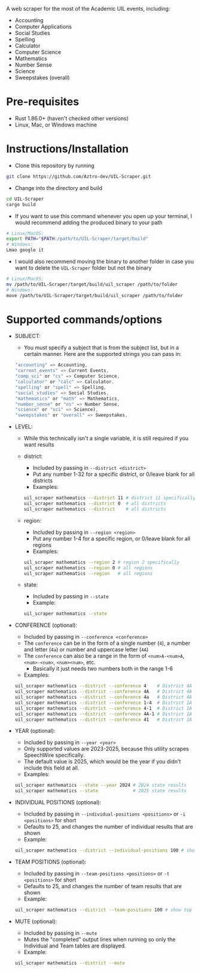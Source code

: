 A web scraper for the most of the Academic UIL events, including:

- Accounting
- Computer Applications
- Social Studies
- Spelling
- Calculator
- Computer Science
- Mathematics
- Number Sense
- Science
- Sweepstakes (overall)

# Pre-requisites

- Rust 1.86.0+ (haven't checked other versions)
- Linux, Mac, or Windows machine

# Instructions/Installation

- Clone this repository by running

```sh
git clone https://github.com/Aztro-dev/UIL-Scraper.git
```

- Change into the directory and build

```sh
cd UIL-Scraper
cargo build
```

- If you want to use this command whenever you open up your terminal, I would recommend adding the produced binary to your path

```sh
# Linux/MacOS:
export PATH="$PATH:/path/to/UIL-Scraper/target/build"
# Windows:
Lmao google it
```

- I would also recommend moving the binary to another folder in case you want to delete the `UIL-Scraper` folder but not the binary

```sh
# Linux/MacOS:
mv /path/to/UIL-Scraper/target/build/uil_scraper /path/to/folder
# Windows:
move /path/to/UIL-Scraper/target/build/uil_scraper /path/to/folder
```

# Supported commands/options

- SUBJECT:

  - You must specify a subject that is from the subject list, but in a certain manner. Here are the supported strings you can pass in:

  ```rust
  "accounting" => Accounting,
  "current_events" => Current Events,
  "comp_sci" or "cs" => Computer Science,
  "calculator" or "calc" => Calculator,
  "spelling" or "spell" => Spelling,
  "social_studies" => Social Studies,
  "mathematics" or "math" => Mathematics,
  "number_sense" or "ns" => Number Sense,
  "science" or "sci" => Science),
  "sweepstakes" or "overall" => Sweepstakes,
  ```

- LEVEL:

  - While this technically isn't a single variable, it is still required if you want results

  - district:

    - Included by passing in `--district <district>`
    - Put any number 1-32 for a specific district, or 0/leave blank for all districts
    - Examples:

    ```sh
    uil_scraper mathematics --district 11 # district 11 specifically
    uil_scraper mathematics --district 0  # all districts
    uil_scraper mathematics --district    # all districts
    ```

  - region:

    - Included by passing in `--region <region>`
    - Put any number 1-4 for a specific region, or 0/leave blank for all regions
    - Examples:

    ```sh
    uil_scraper mathematics --region 2 # region 2 specifically
    uil_scraper mathematics --region 0 # all regions
    uil_scraper mathematics --region   # all regions 
    ```

  - state:

    - Included by passing in `--state`
    - Example:

    ```sh
    uil_scraper mathematics --state
    ```

- CONFERENCE (optional):

  - Included by passing in `--conference <conference>`
  - The `conference` can be in the form of a single number (`4`), a number and letter (`4a`) or number and uppercase letter (`4A`)
  - The `conference` can also be a range in the form of `<num>A-<num>A`, `<num>-<num>`, `<num><num>`, etc.
    - Basically it just needs two numbers both in the range 1-6
  - Examples:

  ```sh
  uil_scraper mathematics --district --conference 4    # District 4A results
  uil_scraper mathematics --district --conference 4A   # District 4A results
  uil_scraper mathematics --district --conference 4a   # District 4A results
  uil_scraper mathematics --district --conference 1-4  # District 1A to 4A results
  uil_scraper mathematics --district --conference 4-1  # District 1A to 4A results
  uil_scraper mathematics --district --conference 4A-1 # District 1A to 4A results
  uil_scraper mathematics --district --conference 41   # District 1A to 4A results
  ```

- YEAR (optional):

  - Included by passing in `--year <year>`
  - Only supported values are 2023-2025, because this utility scrapes SpeechWire specifically.
  - The default value is 2025, which would be the year if you didn't include this field at all.
  - Examples:

  ```sh
  uil_scraper mathematics --state --year 2024 # 2024 state results
  uil_scraper mathematics --state             # 2025 state results
  ```

- INDIVIDUAL POSITIONS (optional):

  - Included by passing in `--individual-positions <positions>` or `-i <positions>` for short
  - Defaults to 25, and changes the number of individual results that are shown
  - Example:

  ```sh
  uil_scraper mathematics --district --individual-positions 100 # show top 100 results
  ```

- TEAM POSITIONS (optional):

  - Included by passing in `--team-positions <positions>` or `-t <positions>` for short
  - Defaults to 25, and changes the number of team results that are shown
  - Example:

  ```sh
  uil_scraper mathematics --district --team-positions 100 # show top 100 results
  ```

- MUTE (optional):

  - Included by passing in `--mute`
  - Mutes the "completed" output lines when running so only the Individual and Team tables are displayed.
  - Example:

  ```sh
  uil_scraper mathematics --district --mute
  ```
